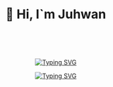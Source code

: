 <div align=center><h1>👋 Hi, I`m Juhwan </h1></div>

<div align="center">
<br><br><br>
  
[![Typing SVG](https://readme-typing-svg.herokuapp.com/?color=f0f6fc&lines=going+to&center=true&vCenter=true&font=sansserif&size=35)](https://git.io/typing-svg)
  
[![Typing SVG](https://readme-typing-svg.herokuapp.com?font=sansserif&color=9D9ED2&size=35&center=true&vCenter=true&width=404&height=53&lines=get+it+started+🚗🚘🚛)](https://git.io/typing-svg)
  
<br><br><br>
